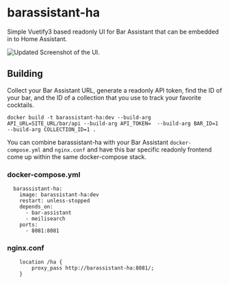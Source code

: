 # barassistant-ha
Simple Vuetify3 based readonly UI for Bar Assistant that can be embedded in to Home Assistant.

![Updated Screenshot of the UI.](doc/screenshot.png)


## Building

Collect your Bar Assistant URL, generate a readonly API token, find the ID of your bar, and the ID of a collection that you use to track your favorite cocktails.

```
docker build -t barassistant-ha:dev --build-arg API_URL=SITE_URL/bar/api --build-arg API_TOKEN=  --build-arg BAR_ID=1 --build-arg COLLECTION_ID=1 .
```

You can combine barassistant-ha with your Bar Assistant `docker-compose.yml` and `nginx.conf` and have this bar specific readonly frontend come up within the same docker-compose stack.

### docker-compose.yml
```
  barassistant-ha:
    image: barassistant-ha:dev
    restart: unless-stopped
    depends_on:
      - bar-assistant
      - meilisearch
    ports:
      - 8081:8081
```

### nginx.conf
```
    location /ha {
        proxy_pass http://barassistant-ha:8081/;
    }
```